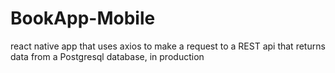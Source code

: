 # BookApp-Mobile
react native app that uses axios to make a request to a REST api that returns data from a Postgresql database, in production
